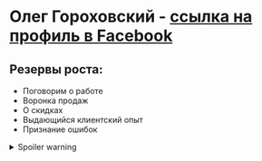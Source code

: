 # Олег Гороховский - [ссылка на профиль в Facebook](https://www.facebook.com/oleg.gorohovsky)

## Резервы роста:

- Поговорим о работе
- Воронка продаж
- О скидках
- Выдающийся клиентский опыт
- Признание ошибок
<details>
  <summary>Spoiler warning</summary>
  
  Spoiler text. Note that it's important to have a space after the summary tag. You should be able to write any markdown you want inside the `<details>` tag... just make sure you close `<details>` afterward.
  
  ```javascript
  console.log("I'm a code block!");
  ```
  
</details>
